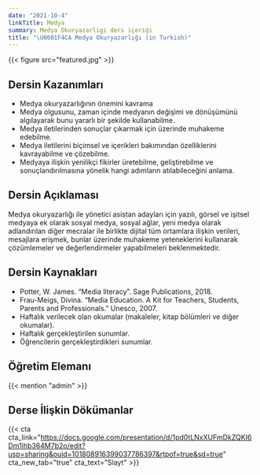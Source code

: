 ```yaml
---
date: "2021-10-4"
linkTitle: Medya
summary: Medya Okuryazarligi ders içeriği
title: "\U0001F4CA Medya Okuryazarlığı (in Turkish)"
---
```


{{< figure src="featured.jpg" >}}


## Dersin Kazanımları

- Medya okuryazarlığının önemini kavrama
- Medya olgusunu, zaman içinde medyanın değişimi ve dönüşümünü algılayarak bunu yararlı bir şekilde kullanabilme.
- Medya iletilerinden sonuçlar çıkarmak için üzerinde muhakeme edebilme.
- Medya iletilerini biçimsel ve içerikleri bakımından özelliklerini kavrayabilme ve çözebilme.
- Medyaya ilişkin yenilikçi fikirler üretebilme, geliştirebilme ve sonuçlandırılmasına yönelik hangi adımların atılabileceğini anlama. 

## Dersin Açıklaması

Medya okuryazarlığı ile yönetici asistan adayları için yazılı, görsel ve işitsel medyaya ek olarak sosyal medya, sosyal ağlar, yeni medya olarak adlandırılan diğer mecralar ile birlikte dijital tüm ortamlara ilişkin verileri, mesajlara erişmek, bunlar üzerinde muhakeme yeteneklerini kullanarak çözümlemeler ve değerlendirmeler yapabilmeleri beklenmektedir. 

## Dersin Kaynakları

- Potter, W. James. “Media literacy”. Sage Publications, 2018.
- Frau-Meigs, Divina. “Media Education. A Kit for Teachers, Students, Parents and Professionals.” Unesco, 2007.
- Haftalık verilecek olan okumalar (makaleler, kitap bölümleri ve diğer okumalar).
- Haftalık gerçekleştirilen sunumlar.
- Öğrencilerin gerçekleştirdikleri sunumlar.

## Öğretim Elemanı

{{< mention "admin" >}}

## Derse İlişkin Dökümanlar 

{{< cta cta_link="https://docs.google.com/presentation/d/1pd0tLNxXUFmDkZQKI6Dm1ihb364M7b2o/edit?usp=sharing&ouid=101808916399037786397&rtpof=true&sd=true" cta_new_tab="true" cta_text="Slayt" >}}

